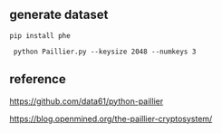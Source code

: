 ## generate dataset
```
pip install phe
```
```
 python Paillier.py --keysize 2048 --numkeys 3 
```

## reference 
https://github.com/data61/python-paillier


https://blog.openmined.org/the-paillier-cryptosystem/

